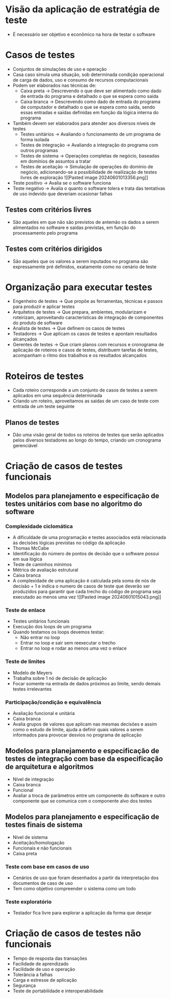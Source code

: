 # Visão da aplicação de estratégia de teste
- É necessário ser objetivo e econômico na hora de testar o software
# Casos de testes
- Conjuntos de simulações de uso e operação
- Casa caso simula uma situação, sob determinada condição operacional de carga de dados, uso e consumo de recursos computacionais
- Podem ser elaborados nas técnicas de:
	- Caixa preta -> Descrevendo o que deve ser alimentado como dado de entrada do programa e detalhado o que se espera como saida
	- Caixa branca -> Descrevendo como dado de entrada do programa de computador e detalhado o que se espera como saída, sendo essas entradas e saídas definidas em função da lógica interna do programa
- Também devem ser elaborados para atender aos diversos níveis de testes
	- Testes unitários -> Avaliando o funcionamento de um programa de forma isolada
	- Testes de integração -> Avaliando a integração do programa com outros programas
	- Testes de sistema -> Operações completas de negócio, baseadas em domínios de assuntos a tratar
	- Testes de aceitação -> Simulação de operações do domínio de negócio, adicionando-se a possibilidade de reailização de testes livres de exploração
![[Pasted image 20240601013356.png]]
- Teste positivo -> Avalia se o software funciona
- Teste negativo -> Avalia o quanto o software tolera e trata das tentativas de uso indevido que deveriam ocasionar falhas
## Testes com critérios livres
- São aqueles em que não são previstos de antemão os dados a serem alimentados no software e saidas previstas, em função do processamento pelo programa
## Testes com critérios dirigidos
- São aqueles que os valores a serem inputados no programa são expressamente pré definidos, exatamente como no cenário de teste
# Organização para executar testes
- Engenheiro de testes -> Que propõe as ferramentas, técnicas e passos para produzir e aplicar testes
- Arquitetos de testes -> Que prepara, ambientes, modularizam e roteirizam, aproveitando características de integração de componentes do produto de software
- Analista de testes -> Que definem os casos de testes
- Testadores -> Que aplicam os casos de testes e apontam resultados alcançados
- Gerentes de testes -> Que criam planos com recursos e cronograma de aplicação de roteiros e casos de testes, distribuem tarefas de testes, acompanham o ritmo dos trabalhos e os resultados alcançados
# Roteiros de testes
- Cada roteiro corresponde a um conjunto de casos de testes a serem aplicados em uma sequência determinada
- Criando um roteiro, aproveitamos as saidas de um caso de teste com entrada de um teste seguinte
## Planos de testes
- Dão uma visão geral de todos os roteiros de testes que serão aplicados pelos diversos testadores ao longo do tempo, criando um cronograma gerenciável
# Criação de casos de testes funcionais
## Modelos para planejamento e especificação de testes unitários com base no algoritmo do software
### Complexidade ciclomática
- A dificuldade de uma programação e testes associados está relacionada às decisões lógicas previstas no código da aplicação
- Thomas McCabe
- Identificação do número de pontos de decisão que o software possui em sua lógica
- Teste de caminhos mínimos
- Métrica de avaliação estrutural
- Caixa branca
- A complexidade de uma aplicação é calculada pela soma de nós de decisão + 1 e indica o numero de casos de teste que deverão ser produzidos para garantir que cada trecho do código de programa seja executado ao menos uma vez
![[Pasted image 20240601015043.png]]
### Teste de enlace
- Testes unitários funcionais
- Execução dos loops de um programa
- Quando testamos os loops devemos testar:
	- Não entrar no loop
	- Entrar no loop e sair sem reexecutar o trecho
	- Entrar no loop e rodar ao menos uma vez o enlace
### Teste de limites
- Modelo de Meyers
- Trabalha sobre 1 nó de decisão de aplicação
- Focar somente na entrada de dados próximos ao limite, sendo demais testes irrelevantes
### Participação/condição e equivalência
- Avaliação funcional e unitária
- Caixa branca
- Avalia grupos de valores que aplicam nas mesmas decisões e assim como o estudo de limite, ajuda a definir quais valores a serem informados para provocar desvios no programa de aplicação
## Modelos para planejamento e especificação de testes de integração com base da especificação de arquitetura e algoritmos
- Nível de integração
- Caixa branca
- Funcional
- Avaliar a troca de parâmetros entre um componente do software e outro componente que se comunica com o componente alvo dos testes
## Modelos para planejamento e especificação de testes finais de sistema
- Nível de sistema
- Aceitação/homologação
- Funcionais e não funcionais
- Caixa preta
### Teste com base em casos de uso
- Cenários de uso que foram desenhados a partir da interpretação dos documentos de caso de uso
- Tem como objetivo compreender o sistema como um todo
### Teste exploratório
- Testador fica livre para explorar a aplicação da forma que desejar
# Criação de casos de testes não funcionais
- Tempo de resposta das transações
- Facilidade de aprendizado
- Facilidade de uso e operação
- Tolerância a falhas
- Carga e estresse de aplicação
- Segurança
- Teste de portabilidade e interoperabilidade